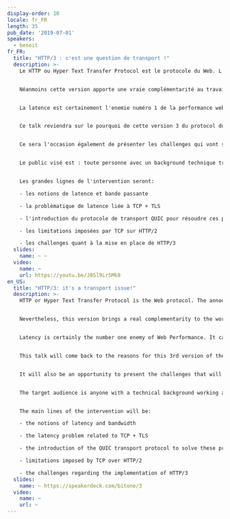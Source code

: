 ```yaml
---
display-order: 10
locale: fr_FR
length: 35
pub_date: '2019-07-01'
speakers:
  - benoit
fr_FR:
  title: "HTTP/3 : c'est une question de transport !"
  description: >-
    Le HTTP ou Hyper Text Transfer Protocol est le protocole du Web. L'annonce de HTTP/3 début novembre 2018 en a surpris plus d'un·e : moins de 4 ans le séparent de HTTP/2, alors que 18 ans s'étaient écoulés entre HTTP/1.1 et HTTP/2.


    Néanmoins cette version apporte une vraie complémentarité au travail réalisé sur HTTP/2, notamment sur les problématiques de latence.


    La latence est certainement l'enemie numéro 1 de la performance web. On la trouve à tous les niveaux : front-end, back-end, protocole réseau, matériel, etc. La latence doit donc être combattue d'une manière transverse pour fournir à nos utilisateur·rice·s la meilleure expérience possible.


    Ce talk reviendra sur le pourquoi de cette version 3 du protocol du Web, ce qu'elle apporte et ce qu'elle change, et ce que peuvent en attendre les développeur·se·s Web.


    Ce sera l'occasion également de présenter les challenges qui vont se poser à la mise en place de HTTP/3.


    Le public visé est : toute personne avec un background technique travaillant autour du ·eb (dev, devops, ingénieur·e réseau).


    Les grandes lignes de l'intervention seront:

    - les notions de latence et bande passante

    - la problèmatique de latence liée à TCP + TLS

    - l'introduction du protocole de transport QUIC pour résoudre ces problèmes

    - les limitations imposées par TCP sur HTTP/2

    - les challenges quant à la mise en place de HTTP/3
  slides:
    name: ~ ~
  video:
    name: ~
    url: https://youtu.be/J8Sl9Lr5Mk8
en_US:
  title: "HTTP/3: it's a transport issue!"
  description: >-
    HTTP or Hyper Text Transfer Protocol is the Web protocol. The announcement of HTTP/3 in early November 2018 surprised many people: the time gap between HTTP/3 and HTTP/2 was less than 4 years, whereas 18 years had passed between HTTP/1.1 and HTTP/2.


    Nevertheless, this version brings a real complementarity to the work achieved by HTTP/2, especially on latency issues.


    Latency is certainly the number one enemy of Web Performance. It can be found at all levels: front-end, back-end, network protocol, hardware, etc. Latency must therefore be tackled in a comprehensive way to provide users with the best possible experience.


    This talk will come back to the reasons for this 3rd version of the Web protocol, what it brings and what it changes, and what web developers can expect from it.


    It will also be an opportunity to present the challenges that will arise when implementing HTTP/3.


    The target audience is anyone with a technical background working around the web (developer, devops, network engineer).


    The main lines of the intervention will be:

    - the notions of latency and bandwidth

    - the latency problem related to TCP + TLS

    - the introduction of the QUIC transport protocol to solve these problems

    - limitations imposed by TCP over HTTP/2

    - the challenges regarding the implementation of HTTP/3
  slides:
    name: ~ https://speakerdeck.com/bitone/3
  video:
    name: ~
    url: ~
---
```

